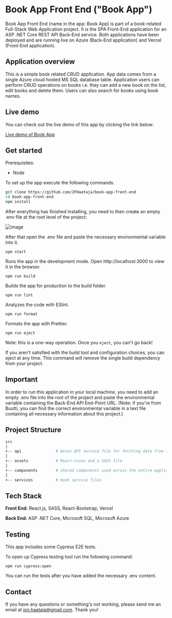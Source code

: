 # Book App Front End ("Book App")

Book App Front End (name in the app: Book App) is part of a book-related Full-Stack Web Application project. It is the SPA Front-End application for an ASP .NET Core REST API Back-End service. Both applications have been deployed and are running live on Azure (Back-End application) and Vercel (Front-End application).

## Application overview

This is a simple book related CRUD application. App data comes from a single Azure cloud hosted MS SQL database table. Application users can perform CRUD operations on books i.e. they can add a new book on the list, edit books and delete them. Users can also search for books using book names.

## Live demo

You can check out the live demo of this app by clicking the link below:

[Live demo of Book App](https://book-app-front-end.vercel.app/)

## Get started

Prerequisites:

-   Node

To set up the app execute the following commands.

```bash
git clone https://github.com/JFHaataja/book-app-front-end
cd book-app-front-end
npm install
```

After everything has finished installing, you need to then create an empty .env file at the root level of the project:

![image](https://user-images.githubusercontent.com/96774962/214104747-da966816-6204-4b81-927d-17e5e3eb35d7.png)

After that open the .env file and paste the necessary environmental variable into it.

`npm start`

Runs the app in the development mode.
Open http://localhost:3000 to view it in the browser.

`npm run build`

Builds the app for production to the build folder.

`npm run lint`

Analyzes the code with ESlint.

`npm run format`

Formats the app with Prettier.

`npm run eject`

Note: this is a one-way operation. Once you `eject`, you can't go back!

If you aren't satisfied with the build tool and configuration choices, you can eject at any time. This command will remove the single build dependency from your project.

## Important

In order to run this application in your local machine, you need to add an empty .env file into the root of the project and paste the environmental variable containing the Back-End API End-Point URL. (Note: if you're from Buutti, you can find the correct environmental variable in a text file containing all necessary information about this project.)

## Project Structure

```bash
src
|
+-- api               # Axios API service file for fetching data from the REST API
|
+-- assets            # React-icons and a SASS file
|
+-- components        # shared components used across the entire application
|
+-- services          # book service files
```

## Tech Stack

**Front End:** React.js, SASS, React-Bootstrap, Vercel

**Back End:** ASP .NET Core, Microsoft SQL, Microsoft Azure

## Testing

This app includes some Cypress E2E tests.

To open up Cypress testing tool run the following command:

`npm run cypress:open`

You can run the tests after you have added the necessary .env content.

## Contact

If you have any questions or something's not working, please send me an email at jon.haataja@gmail.com. Thank you!
